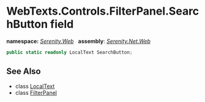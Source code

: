 # WebTexts.Controls.FilterPanel.SearchButton field
**namespace:** *[Serenity.Web](../../README.md#serenity.web-namespace)*   **assembly**: *[Serenity.Net.Web](../../README.md)*

```csharp
public static readonly LocalText SearchButton;
```

## See Also

* class [LocalText](../Serenity.Net.Core/../../Serenity/LocalText.md)
* class [FilterPanel](../WebTexts.Controls.FilterPanel.md)